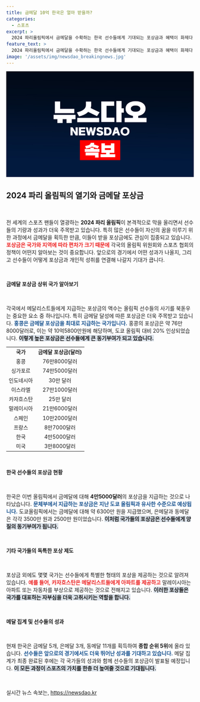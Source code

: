 ```yaml
---
title: 금메달 10억 한국은 얼마 받을까?
categories:
  - 스포츠
excerpt: >
  2024 파리올림픽에서 금메달을 수확하는 한국 선수들에게 기대되는 포상금과 혜택이 화제다. 가장 높은 포상금을 지급하는 홍콩에 이어, 한국은 9위에 위치하며 많은 관심이 쏠리고 있다. 자세한 내용은 클릭으로 확인하세요!
feature_text: >
  2024 파리올림픽에서 금메달을 수확하는 한국 선수들에게 기대되는 포상금과 혜택이 화제다. 가장 높은 포상금을 지급하는 홍콩에 이어, 한국은 9위에 위치하며 많은 관심이 쏠리고 있다. 자세한 내용은 클릭으로 확인하세요!
image: '/assets/img/newsdao_breakingnews.jpg'
---
```


<p><img src="/assets/img/newsdao_breakingnews.jpg" alt="firstkoreanews 속보" /></p>

<h2 data-ke-size="size26">2024 파리 올림픽의 열기와 금메달 포상금</h2>

<p data-ke-size="size16">&nbsp;</p>

<p>전 세계의 스포츠 팬들이 열광하는 <strong>2024 파리 올림픽</strong>이 본격적으로 막을 올리면서 선수들의 기량과 성과가 더욱 주목받고 있습니다. 특히 많은 선수들이 자신의 꿈을 이루기 위한 과정에서 금메달을 획득한 만큼, 이들이 받을 포상금에도 관심이 집중되고 있습니다. <b><span style="color: #ee2323;">포상금은 국가와 지역에 따라 편차가 크기 때문에</span></b> 각국의 올림픽 위원회와 스포츠 협회의 정책이 어떤지 알아보는 것이 중요합니다. 앞으로의 경기에서 어떤 성과가 나올지, 그리고 선수들이 어떻게 포상금과 개인적 성취를 연결해 나갈지 기대가 큽니다.</p>

<p data-ke-size="size16">&nbsp;</p>

<p><strong>금메달 포상금 상위 국가 알아보기</strong></p>

<p data-ke-size="size16">&nbsp;</p>

<p>각국에서 메달리스트들에게 지급하는 포상금의 액수는 올림픽 선수들의 사기를 북돋우는 중요한 요소 중 하나입니다. 특히 금메달 달성에 따른 포상금은 더욱 주목받고 있습니다. <b><span style="color: #1a5490;">홍콩은 금메달 포상금을 최대로 지급하는 국가입니다.</span></b> 홍콩의 포상금은 약 76만8000달러로, 이는 약 10억5800만원에 해당하며, 도쿄 올림픽 대비 20% 인상되었습니다. <b><span style="background-color: #21538527;">이렇게 높은 포상금은 선수들에게 큰 동기부여가 되고 있습니다.</span></b></p>

<table>
<tr>
    <td style="text-align: center; height: 17px;"><b>국가</b></td>
    <td style="text-align: center; height: 17px;"><b>금메달 포상금(달러)</b></td>
</tr>
<tr>
    <td style="text-align: center; height: 17px;">홍콩</td>
    <td style="text-align: center; height: 17px;">76만8000달러</td>
</tr>
<tr>
    <td style="text-align: center; height: 17px;">싱가포르</td>
    <td style="text-align: center; height: 17px;">74만5000달러</td>
</tr>
<tr>
    <td style="text-align: center; height: 17px;">인도네시아</td>
    <td style="text-align: center; height: 17px;">30만 달러</td>
</tr>
<tr>
    <td style="text-align: center; height: 17px;">이스라엘</td>
    <td style="text-align: center; height: 17px;">27만1000달러</td>
</tr>
<tr>
    <td style="text-align: center; height: 17px;">카자흐스탄</td>
    <td style="text-align: center; height: 17px;">25만 달러</td>
</tr>
<tr>
    <td style="text-align: center; height: 17px;">말레이시아</td>
    <td style="text-align: center; height: 17px;">21만6000달러</td>
</tr>
<tr>
    <td style="text-align: center; height: 17px;">스페인</td>
    <td style="text-align: center; height: 17px;">10만2000달러</td>
</tr>
<tr>
    <td style="text-align: center; height: 17px;">프랑스</td>
    <td style="text-align: center; height: 17px;">8만7000달러</td>
</tr>
<tr>
    <td style="text-align: center; height: 17px;">한국</td>
    <td style="text-align: center; height: 17px;">4만5000달러</td>
</tr>
<tr>
    <td style="text-align: center; height: 17px;">미국</td>
    <td style="text-align: center; height: 17px;">3만8000달러</td>
</tr>
</table>

<p data-ke-size="size16">&nbsp;</p>

<p><strong>한국 선수들의 포상금 현황</strong> </p>

<p data-ke-size="size16">&nbsp;</p>

<p>한국은 이번 올림픽에서 금메달에 대해 <strong>4만5000달러</strong>의 포상금을 지급하는 것으로 나타났습니다. <b><span style="color: #1a5490;">문체부에서 지급하는 포상금은 지난 도쿄 올림픽과 유사한 수준으로 예상됩니다.</span></b> 도쿄올림픽에서는 금메달에 대해 약 6300만 원을 지급했으며, 은메달과 동메달은 각각 3500만 원과 2500만 원이었습니다. <b><span style="background-color: #21538527;">이처럼 국가들의 포상금은 선수들에게 양질의 동기부여가 됩니다.</span></b></p>

<p data-ke-size="size16">&nbsp;</p>

<p><strong>기타 국가들의 독특한 포상 제도</strong></p>

<p data-ke-size="size16">&nbsp;</p>

<p>포상금 외에도 몇몇 국가는 선수들에게 특별한 형태의 포상을 제공하는 것으로 알려져 있습니다. <b><span style="color: #ee2323;">예를 들어, 카자흐스탄은 메달리스트들에게 아파트를 제공하고</span></b> 말레이시아는 아파트 또는 자동차를 부상으로 제공하는 것으로 전해지고 있습니다. <b><span style="background-color: #21538527;">이러한 포상들은 국가를 대표하는 자부심을 더욱 고취시키는 역할을 합니다.</span></b></p>

<p data-ke-size="size16">&nbsp;</p>

<p><strong>메달 집계 및 선수들의 성과</strong> </p>

<p data-ke-size="size16">&nbsp;</p>

<p>현재 한국은 금메달 5개, 은메달 3개, 동메달 11개를 획득하여 <strong>종합 순위 5위</strong>에 올라 있습니다. <b><span style="color: #1a5490;">선수들은 앞으로의 경기에서도 더욱 뛰어난 성과를 기대하고 있습니다.</span></b> 메달 집계가 최종 완료된 후에는 각 국가들의 성과와 함께 선수들의 포상금이 발표될 예정입니다. <b><span style="background-color: #21538527;">이 모든 과정이 스포츠의 가치를 한층 더 높여줄 것으로 기대됩니다.</span></b></p>

<p data-ke-size="size16">&nbsp;</p>
실시간 뉴스 속보는, <a href="https://newsdao.kr" rel="dofollow">https://newsdao.kr</a>


